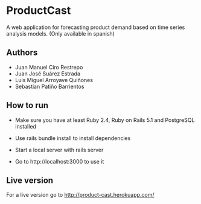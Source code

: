 # ProductCast

A web application for forecasting product demand based on time series analysis models. (Only available in spanish)

## Authors

* Juan Manuel Ciro Restrepo
* Juan José Suárez Estrada
* Luis Miguel Arroyave Quiñones
* Sebastian Patiño Barrientos

## How to run

* Make sure you have at least Ruby 2.4, Ruby on Rails 5.1 and PostgreSQL installed

* Use rails bundle install to install dependencies

* Start a local server with rails server

* Go to http://localhost:3000 to use it


## Live version

For a live version go to http://product-cast.herokuapp.com/
